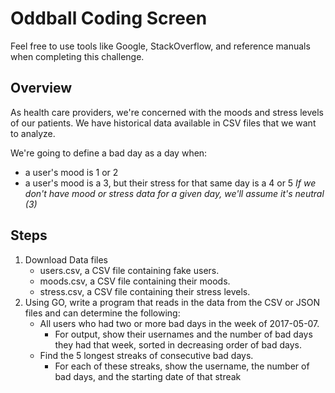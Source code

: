 # Oddball Coding Screen
Feel free to use tools like Google, StackOverflow, and reference manuals when completing this challenge.

## Overview
As health care providers, we're concerned with the moods and stress levels of our patients. We have historical data available in CSV files that we want to analyze.

We're going to define a bad day as a day when:
  - a user's mood is 1 or 2
  - a user's mood is a 3, but their stress for that same day is a 4 or 5
*If we don't have mood or stress data for a given day, we'll assume it's neutral (3)*

## Steps
1. Download Data files
    - users.csv, a CSV file containing fake users.
    - moods.csv, a CSV file containing their moods.
    - stress.csv, a CSV file containing their stress levels.
2. Using GO, write a program that reads in the data from the CSV or JSON files and can determine the following:
    - All users who had two or more bad days in the week of 2017-05-07.
      - For output, show their usernames and the number of bad days they had that week, sorted in decreasing order of bad days.
    - Find the 5 longest streaks of consecutive bad days.
      - For each of these streaks, show the username, the number of bad days, and the starting date of that streak
